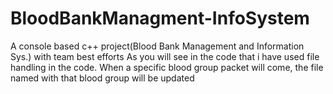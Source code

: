 # BloodBankManagment-InfoSystem
A console based c++ project(Blood Bank Management and Information Sys.) with team best efforts
As you will see in the code that i have used file handling in the code. When a specific blood group packet will come, the file named with that blood group will be updated
